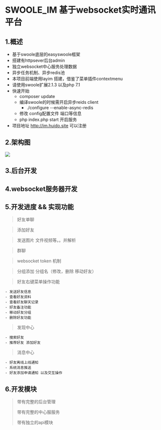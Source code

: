 SWOOLE_IM 基于websocket实时通讯平台
==============
1.概述
--------------
+ 基于swoole底层的easyswoole框架
+ 搭建有httpsever后台admin
+ 独立websocket中心服务处理数据
+ 异步任务机制、异步redis池
+ 本项目前端使用layim 搭建，借鉴了菜单插件contextmenu
+ 请使用swoole扩展2.1.3 以及php 7.1
+ 快速开始
    - composer update
    - 编译swoole的时候需开启异步reids client 
        - ./configure --enable-async-redis
    - 修改 config配置文件 端口等信息
    - php index.php start 开启服务
+ 项目地址 http://im.huido.site 可以注册


2.架构图
--------------
![](http://im.huido.site/swoole-im.png)

3.后台开发
--------------

    
4.websocket服务器开发
-----------


5.开发进度 && 实现功能
----------
> 好友单聊

> 添加好友

> 发送图片 文件视频等。。并解析

> 群聊

> websocket token 机制

> 分组添加 分组名（修改，删除 移动好友）

> 好友右键菜单操作功能

    - 发送好友信息
    - 查看好友资料
    - 查看好友聊天记录
    - 好友备注功能
    - 移动好友分组
    - 删除好友功能
> 发现中心

    - 搜索好友
    - 推荐好友 添加好友
> 消息中心

    - 好友离线上线通知
    - 系统消息推送
    - 好友添加申请通知 以及交互操作


6.开发模块
----------
> 带有完整的后台管理
>
> 带有完整的中心服服务
>
> 带有独立的api模块

